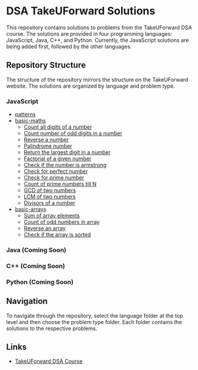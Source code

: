 # DSA TakeUForward Solutions

This repository contains solutions to problems from the TakeUForward DSA course. The solutions are provided in four programming languages: JavaScript, Java, C++, and Python. Currently, the JavaScript solutions are being added first, followed by the other languages.

## Repository Structure

The structure of the repository mirrors the structure on the TakeUForward website. The solutions are organized by language and problem type.

### JavaScript

- [patterns](js/patterns)
- [basic-maths](js/basic-maths)
  - [Count all digits of a number](js/basic-maths/count_all_digits_of_a_number.js)
  - [Count number of odd digits in a number](js/basic-maths/count_number_of_odd_digits_in_a_number.js)
  - [Reverse a number](js/basic-maths/reverse_a_number.js)
  - [Palindrome number](js/basic-maths/palindrome_number.js)
  - [Return the largest digit in a number](js/basic-maths/return_the_largest_digit_in_a_number.js)
  - [Factorial of a given number](js/basic-maths/factorial_of_a_given_number.js)
  - [Check if the number is armstrong](js/basic-maths/check_if_the_number_is_armstrong.js)
  - [Check for perfect number](js/basic-maths/check_for_perfect_number.js)
  - [Check for prime number](js/basic-maths/check_for_prime_number.js)
  - [Count of prime numbers till N](js/basic-maths/count_of_prime_numbers_till_N.js)
  - [GCD of two numbers](js/basic-maths/gcd_of_two_numbers.js)
  - [LCM of two numbers](js/basic-maths/lcm_of_two_numbers.js)
  - [Divisors of a number](js/basic-maths/divisors_of_a_number.js)
- [basic-arrays](js/basic-arrays)
  - [Sum of array elements](js/basic-arrays/sum_of_array_elements.js)
  - [Count of odd numbers in array](js/basic-arrays/count_of_odd_numbers_in_array.js)
  - [Reverse an array](js/basic-arrays/reverse_an_array.js)
  - [Check if the array is sorted](js/basic-arrays/check_if_the_array_is_sorted.js)

### Java (Coming Soon)

### C++ (Coming Soon)

### Python (Coming Soon)

## Navigation

To navigate through the repository, select the language folder at the top level and then choose the problem type folder. Each folder contains the solutions to the respective problems.

## Links

- [TakeUForward DSA Course](https://takeuforward.org/)
